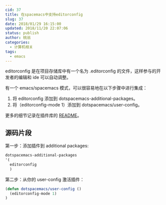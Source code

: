 ```yaml
---
cid: 37
title: 在spacemacs中支持editorconfig
slug: 37
date: 2018/01/29 16:15:00
updated: 2018/11/20 22:07:06
status: publish
author: 桃翁
categories: 
  - 计算机相关
tags: 
  - emacs
---
```



editorconfig 是在项目存储库中有一个名为 .editorconfig 的文件，这样参与的开发者的编辑和 ide 可以自动调整。

有一个 emacs/spacemacs 模式，可以很容易地在以下步骤中进行集成：

1. 将 editorconfig 添加到 dotspacemacs-additional-packages。
2. 将（editorconfig-mode 1）添加到 dotspacemacs/user-config。

更多的细节记录在插件库的 [README](https://github.com/editorconfig/editorconfig-emacs#readme)。

## 源码片段
第一步：添加插件到 additional packages:

```lisp
dotspacemacs-additional-packages
'(
  editorconfig
  )
```

第二步：从你的 user-config 激活插件：

```lisp
(defun dotspacemacs/user-config ()
  (editorconfig-mode 1)
)
```
